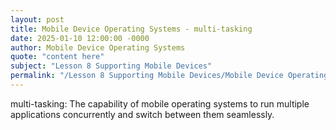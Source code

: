 ```yaml
---
layout: post
title: Mobile Device Operating Systems - multi-tasking
date: 2025-01-10 12:00:00 -0000
author: Mobile Device Operating Systems
quote: "content here"
subject: "Lesson 8 Supporting Mobile Devices"
permalink: "/Lesson 8 Supporting Mobile Devices/Mobile Device Operating Systems/Mobile Device Operating Systems - multi-tasking"
---
```


multi-tasking: The capability of mobile operating systems to run multiple applications concurrently and switch between them seamlessly.
